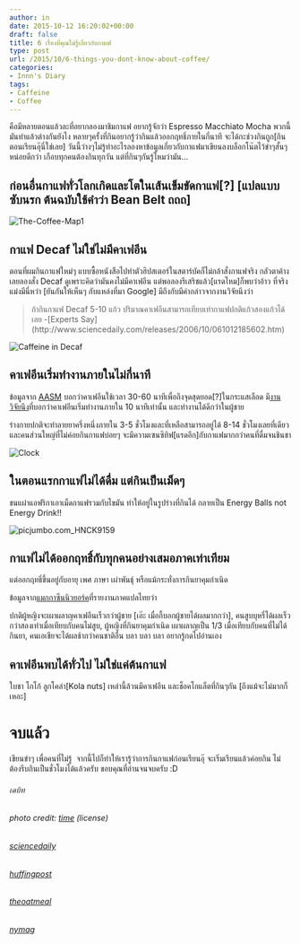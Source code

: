 ```yaml
---
author: in
date: 2015-10-12 16:20:02+00:00
draft: false
title: 6 เรื่องที่คุณไม่รู้เกี่ยวกับกาแฟ
type: post
url: /2015/10/6-things-you-dont-know-about-coffee/
categories:
- Innn's Diary
tags:
- Caffeine
- Coffee
---
```


คือมีหลายตอนแล้วละที่อยากลองมาชิมกาแฟ อยากรู้จักว่า Espresso Macchiato Mocha พวกนี้มันทำแล้วต่างกันยังไง หลายๆครั้งที่กินอยากรู้ว่ากินแล้วออกฤทธิ์ภายในกี่นาที จะได้กะช่วงกินถูก[กินตอนเรียนอุ๊นี่ใช่เลย] วันนี้ว่างๆไม่รู้ทำอะไรลองหาข้อมูลเกี่ยวกับกาแฟมาเขียนลงบล็อกโน๊ตไว้ขำๆสั้นๆหน่อยดีกว่า เกือบทุกคนต้องกินทุกวัน แต่ที่กินๆกันรู้ไหมว่ามัน...

<!-- more -->


## ก่อนอื่นกาแฟทั่วโลกเกิดและโตในเส้นเข็มขัดกาแฟ[?] [แปลแบบซับนรก ต้นฉบับใช้คำว่า Bean Belt ถถถ]


![The-Coffee-Map1](https://www.innnblog.com/wp-content/uploads/2015/10/The-Coffee-Map1-1024x608-1.jpg)



## กาแฟ Decaf ไม่ใช่ไม่มีคาเฟอีน


ตอนที่ผมกินกาแฟใหม่ๆ แบบซื้อหนังสือไปทำตัวฮิปสเตอร์ในสตาร์บัคก็ไม่กล้าสั่งกาแฟจริง กลัวตาค้าง เลยลองสั่ง Decaf ดูเพราะคิดว่ามันคงไม่มีคาเฟอีน แต่พอลองรีเสริชแล้ว[แรดไหม]ก็พบว่าอ้าว ที่จริงแม่งมีนี่หว่า [ยันกันให้เห็นๆ กับแหล่งที่มา Google] มีถึงกับมีคำกล่าวจากงานวิจัยนึงว่า


<blockquote>ถ้ากินกาแฟ Decaf 5-10 แก้ว ปริมาณคาเฟอีนสามารถเทียบเท่ากาแฟปกติแก้วสองแก้วได้เลย -[Experts Say](http://www.sciencedaily.com/releases/2006/10/061012185602.htm)</blockquote>


![Caffeine in Decaf](https://www.innnblog.com/wp-content/uploads/2015/10/Screen-Shot-2558-10-11-at-10.58.08-PM-1024x386-1.jpg)



## คาเฟอีนเริ่มทำงานภายในไม่กี่นาที


ข้อมูลจาก [AASM](http://www.aasmnet.org) บอกว่าคาเฟอีนใช้เวลา 30-60 นาทีเพื่อถึงจุดสุดยอด[?]ในกระแสเลือด มี[งานวิจัยนึง](http://www.sciencedaily.com/releases/2008/12/081222113526.htm)ที่บอกว่าคาเฟอีนเริ่มทำงานภายใน 10 นาทีเท่านั้น และทำงานได้ดีกว่าในผู้ชาย

ร่างกายปกติจะทำลายยาครึ่งหนึ่งภายใน 3-5 ชั่วโมงและที่เหลือสามารถอยู่ได้ 8-14 ชั่วโมงเลยที่เดียว และคนส่วนใหญ่ที่ไม่ค่อยกินกาแฟบ่อยๆ จะมีความเซนซิทิฟ[แรดอีก]กับกาแฟมากกว่าคนที่ดื่มจนชินชา

![Clock](https://www.innnblog.com/wp-content/uploads/2015/10/134053728_2aeea9817e.jpg)



## ในตอนแรกกาแฟไม่ได้ดื่ม แต่กินเป็นเม็ดๆ


ชนแผ่าแอฟริกาเอาเม็ดกาแฟรวมกับไขมัน ทำให้อยู่ในรูปร่างที่กินได้ กลายเป็น Energy Balls not Energy Drink!!

![picjumbo.com_HNCK9159](https://www.innnblog.com/wp-content/uploads/2015/10/picjumbo.com_HNCK9159-1024x683.jpg)



## กาแฟไม่ได้ออกฤทธิ์่กับทุกคนอย่างเสมอภาคเท่าเทียม


แต่ออกฤทธิ์ขึ้นอยู่กับอายุ เพศ ภาษา เผ่าพันธุ์ หรือแม้กระทั่งการกินยาคุมกำเนิด

ข้อมูลจาก[แมกกาซีนนิวยอร์ค](http://nymag.com/restaurants/features/breakfast/47395/index1.html)ที่รายงานภาคแปลไทยว่า

ปกติผู้หญิงจะเผาผลาญคาเฟอีนเร็วกว่าผู้ชาย [เอ๊ะ เมื่อกี้บอกผู้ชายได้ผลมากกว่า], คนสูบบุหรี่ได้ผลเร็วกว่าสองเท่าเมื่อเทียบกับคนไม่สูบ, ผู้หญิงที่กินยาคุมกำเนิด เผาผลาญเป็น 1/3 เมื่อเทียบกับคนที่ไม่ได้กินยา, คนเอเชียจะได้ผลช้ากว่าคนชาติอื่น บลา บลา บลา อยากรู้กดไปอ่านเอง


## คาเฟอีนพบได้ทั่วไป ไม่ใช่แค่ต้นกาแฟ


ใบชา โกโก้ ลูกโคล่า[Kola nuts] เหล่านี้ล้วนมีคาเฟอีน และช็อคโกแล็ตที่กินๆกัน [ถึงแม้จะไม่มากก็เหอะ]


# จบแล้ว


เขียนขำๆ เพื่อคนที่ไม่รู้  จากนี้ไปก็ทำให้เรารู้ว่าการกินกาแฟก่อนเรียนอุ๊ จะเริ่มเรียนแล้วค่อยกิน ไม่ต้องรีบกินเป็นชั่วโมงได้แล้วครับ ขอบคุณที่อ่านจนจบครับ :D


###### เดบิท




###### photo credit: [time](http://www.flickr.com/photos/51035611977@N01/134053728) (license)




###### [sciencedaily](http://www.sciencedaily.com)




###### [huffingpost](http://huffingtonpost.com/2013/08/25/caffeine-…)




###### [theoatmeal](http://theoatmeal.com/comics/coffee)




###### [nymag](http://nymag.com/restaurants/features/breakfast/47395/index1.html)
